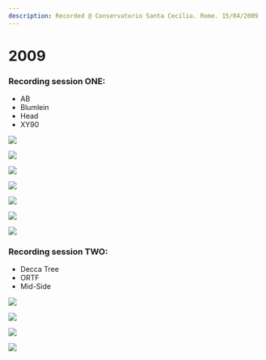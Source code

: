 ```yaml
---
description: Recorded @ Conservatorio Santa Cecilia. Rome. 15/04/2009
---
```


# 2009

### Recording session ONE:

* AB
* Blumlein
* Head
* XY90

![](https://raw.githubusercontent.com/grammaton/stereo-pairs/master/2009/photos/2009-04-15-DSC_6722.jpg)

![](https://raw.githubusercontent.com/grammaton/stereo-pairs/master/2009/photos/2009-04-15-DSC_6724.jpg)

![](https://raw.githubusercontent.com/grammaton/stereo-pairs/master/2009/photos/2009-04-15-DSC_6727.jpg)

![](https://raw.githubusercontent.com/grammaton/stereo-pairs/master/2009/photos/2009-04-15-DSC_6730.jpg)

![](https://raw.githubusercontent.com/grammaton/stereo-pairs/master/2009/photos/2009-04-15-DSC_6732.jpg)

![](https://raw.githubusercontent.com/grammaton/stereo-pairs/master/2009/photos/2009-04-15-DSC_6735.jpg)

![](https://raw.githubusercontent.com/grammaton/stereo-pairs/master/2009/photos/2009-04-15-DSC_6759.jpg)



### Recording session TWO:

* Decca Tree
* ORTF
* Mid-Side

![](https://raw.githubusercontent.com/grammaton/stereo-pairs/master/2009/photos/2009-04-15-DSC_6763.jpg)

![](https://raw.githubusercontent.com/grammaton/stereo-pairs/master/2009/photos/2009-04-15-DSC_6767.jpg)

![](https://raw.githubusercontent.com/grammaton/stereo-pairs/master/2009/photos/2009-04-15-DSC_6769.jpg)

![](https://raw.githubusercontent.com/grammaton/stereo-pairs/master/2009/photos/2009-04-15-DSC_6772.jpg)

